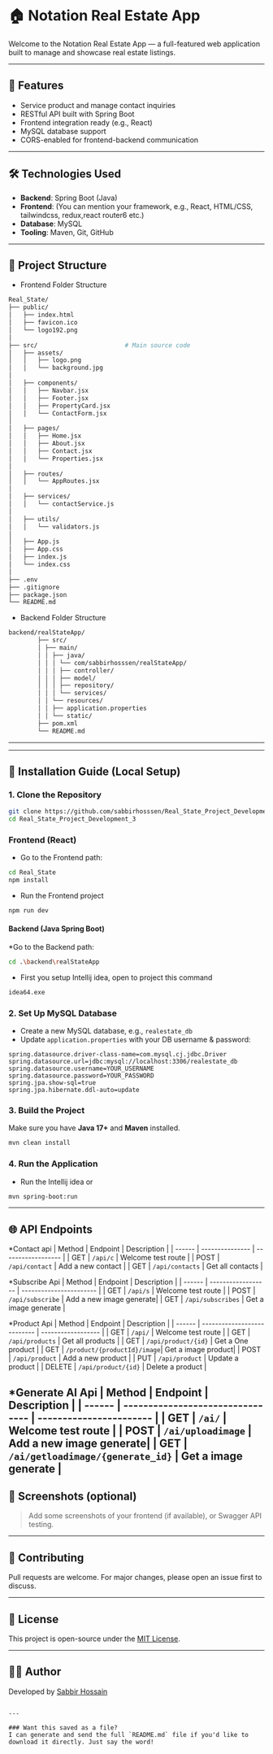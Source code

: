
# 🏠 Notation Real Estate App

Welcome to the Notation Real Estate App — a full-featured web application built to manage and showcase real estate listings.

---

## 🚀 Features

- Service product and manage contact inquiries
- RESTful API built with Spring Boot
- Frontend integration ready (e.g., React)
- MySQL database support
- CORS-enabled for frontend-backend communication

---

## 🛠️ Technologies Used

- **Backend**: Spring Boot (Java)
- **Frontend**: (You can mention your framework, e.g., React, HTML/CSS, tailwindcss, redux,react router6 etc.)
- **Database**: MySQL
- **Tooling**: Maven, Git, GitHub

---

## 📂 Project Structure
* Frontend Folder Structure
```bash
Real_State/                     
├── public/                     
│   ├── index.html              
│   ├── favicon.ico             
│   └── logo192.png             
│
├── src/                        # Main source code
│   ├── assets/                 
│   │   ├── logo.png
│   │   └── background.jpg
│
│   ├── components/            
│   │   ├── Navbar.jsx
│   │   ├── Footer.jsx
│   │   ├── PropertyCard.jsx
│   │   └── ContactForm.jsx
│
│   ├── pages/                 
│   │   ├── Home.jsx
│   │   ├── About.jsx
│   │   ├── Contact.jsx
│   │   └── Properties.jsx
│
│   ├── routes/                 
│   │   └── AppRoutes.jsx
│
│   ├── services/              
│   │   └── contactService.js
│
│   ├── utils/                 
│   │   └── validators.js
│
│   ├── App.js                  
│   ├── App.css                 
│   ├── index.js                
│   └── index.css                
│
├── .env                           
├── .gitignore                    
├── package.json                 
└── README.md                   
```

* Backend Folder Structure
```bash
backend/realStateApp/
        ├── src/
        │ ├── main/
        │ │ ├── java/
        │ │ │ └── com/sabbirhosssen/realStateApp/
        │ │ │ ├── controller/
        │ │ │ ├── model/
        │ │ │ ├── repository/
        │ │ │ └── services/
        │ │ └── resources/
        │ │ ├── application.properties
        │ │ └── static/
        ├── pom.xml
        └── README.md

```
---
---

## 🧰 Installation Guide (Local Setup)

### 1. **Clone the Repository**
```bash
git clone https://github.com/sabbirhosssen/Real_State_Project_Development_3.git
cd Real_State_Project_Development_3
```
### Frontend (React)
* Go to the Frontend path:
```bash
cd Real_State
npm install
```
* Run the Frontend project
```bash
npm run dev
```

#### Backend (Java Spring Boot)
*Go to the Backend path:
```bash
cd .\backend\realStateApp
```
* First you setup Intellij idea, open to project this command
```bash
idea64.exe
```

### 2. **Set Up MySQL Database**

* Create a new MySQL database, e.g., `realestate_db`
* Update `application.properties` with your DB username & password:

```properties
spring.datasource.driver-class-name=com.mysql.cj.jdbc.Driver
spring.datasource.url=jdbc:mysql://localhost:3306/realestate_db
spring.datasource.username=YOUR_USERNAME
spring.datasource.password=YOUR_PASSWORD
spring.jpa.show-sql=true
spring.jpa.hibernate.ddl-auto=update
```

### 3. **Build the Project**

Make sure you have **Java 17+** and **Maven** installed.

```bash
mvn clean install
```

### 4. **Run the Application**
* Run the Intellij idea
or
```bash
mvn spring-boot:run
```

---

## 🌐 API Endpoints
*Contact api
| Method | Endpoint        | Description        |
| ------ | --------------- | ------------------ |
| GET    | `/api/c`        | Welcome test route |
| POST   | `/api/contact`  | Add a new contact  |
| GET    | `/api/contacts` | Get all contacts   |

*Subscribe Api
| Method | Endpoint           | Description             |
| ------ | ------------------ | ----------------------- |
| GET    | `/api/s`           | Welcome test route      |
| POST   | `/api/subscribe`   | Add a new image generate|
| GET    | `/api/subscribes`  | Get a image generate    |

*Product Api
| Method | Endpoint                    | Description        |
| ------ | --------------------------- | ------------------ |
| GET    | `/api/`                     | Welcome test route |
| GET    | `/api/products`             | Get all products   |
| GET    | `/api/product/{id}`         | Get a One product  |
| GET    | `/product/{productId}/image`| Get a image product|
| POST   | `/api/product`              | Add a new product  |
| PUT    | `/api/product`              | Update a  product  |
| DELETE | `/api/product/{id}`         | Delete a  product  |

*Generate AI Api
| Method | Endpoint                         | Description             |
| ------ | -------------------------------- | ----------------------- |
| GET    | `/ai/`                           | Welcome test route      |
| POST   | `/ai/uploadimage`                | Add a new image generate|
| GET    | `/ai/getloadimage/{generate_id}` | Get a image generate    |
---

## 📸 Screenshots (optional)

> Add some screenshots of your frontend (if available), or Swagger API testing.

---

## 🤝 Contributing

Pull requests are welcome. For major changes, please open an issue first to discuss.

---

## 📄 License

This project is open-source under the [MIT License](LICENSE).

---

## 🙋‍♂️ Author

Developed by [Sabbir Hossain](https://github.com/sabbirhosssen)

```

---

### Want this saved as a file?
I can generate and send the full `README.md` file if you'd like to download it directly. Just say the word!
```


